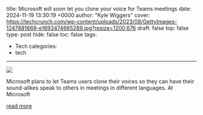 title: Microsoft will soon let you clone your voice for Teams meetings
date: 2024-11-19 13:30:19 +0000
author: "Kyle Wiggers"
cover: https://techcrunch.com/wp-content/uploads/2023/08/GettyImages-1247881669-e1693474665289.jpg?resize=1200,676
draft: false
top: false
type: post
hide: false
toc: false
tags:
  - Tech
categories:
  - tech
---

![](https://techcrunch.com/wp-content/uploads/2023/08/GettyImages-1247881669-e1693474665289.jpg?resize=1200,676)

Microsoft plans to let Teams users clone their voices so they can have their sound-alikes speak to others in meetings in different languages. At Microsoft

[read more](https://techcrunch.com/2024/11/19/soon-microsoft-will-let-teams-meeting-attendees-clone-their-voices/)
